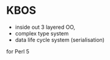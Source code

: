 # KBOS

- inside out 3 layered OO,
- complex type system
- data life cycle system (serialisation)

for Perl 5
